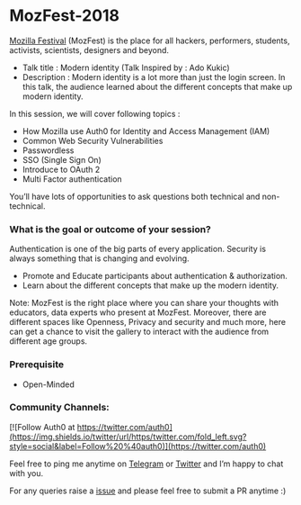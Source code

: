 # MozFest-2018
[Mozilla Festival](https://mozillafestival.org/) (MozFest) is the place for all hackers, performers, students, activists, scientists, designers and beyond. 

* Talk title : Modern identity  (Talk Inspired by : Ado Kukic)
* Description : Modern identity is a lot more than just the login screen. In this talk, the audience learned about the different concepts that make up modern identity.

In this session, we will cover following topics :

* How Mozilla use Auth0 for Identity and Access Management (IAM)
* Common Web Security Vulnerabilities
* Passwordless
* SSO (Single Sign On)
* Introduce to OAuth 2
* Multi Factor authentication

You’ll have lots of opportunities to ask questions both technical and non-technical. 

### What is the goal or outcome of your session?

Authentication is one of the big parts of every application. Security is always something that is changing and evolving.

* Promote and Educate participants about authentication & authorization.
* Learn about the different concepts that make up the modern identity.

Note: MozFest is the right place where you can share your thoughts with educators, data experts who present at MozFest. Moreover, there are different spaces like Openness, Privacy and security and much more, here can get a chance to visit the gallery to interact with the audience from different age groups. 

### Prerequisite 

* Open-Minded 

### Community Channels: 
[![Follow Auth0 at https://twitter.com/auth0](https://img.shields.io/twitter/url/https/twitter.com/fold_left.svg?style=social&label=Follow%20%40auth0)](https://twitter.com/auth0)

Feel free to ping me anytime on [Telegram](http://telegram.me/rowdymehul) or [Twitter](http://twitter.com/rowdymehul) and I’m happy to chat with you.

For any queries raise a [issue](https://github.com/rowdymehul/MozFest-2018/issues) and please feel free to submit a PR anytime :)




